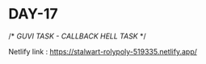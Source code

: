 # DAY-17

/* *GUVI TASK - CALLBACK HELL TASK* */

Netlify link : https://stalwart-rolypoly-519335.netlify.app/

